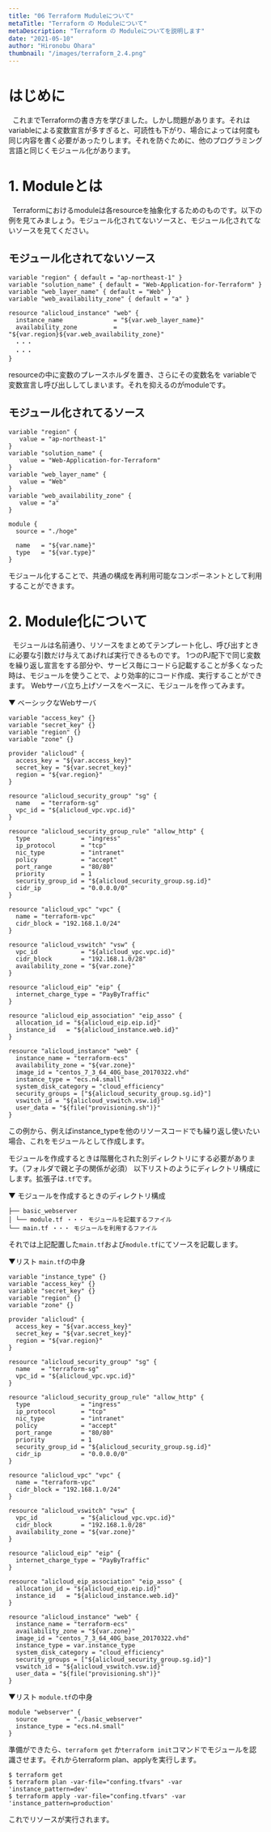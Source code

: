 ```yaml
---
title: "06 Terraform Muduleについて"
metaTitle: "Terraform の Moduleについて"
metaDescription: "Terraform の Moduleについてを説明します"
date: "2021-05-10"
author: "Hironobu Ohara"
thumbnail: "/images/terraform_2.4.png"
---
```


# はじめに

&nbsp; これまでTerraformの書き方を学びました。しかし問題があります。それはvariableによる変数宣言が多すぎると、可読性も下がり、場合によっては何度も同じ内容を書く必要があったりします。それを防ぐために、他のプログラミング言語と同じくモジュール化があります。

# 1. Moduleとは
&nbsp; Terraformにおけるmoduleは各resourceを抽象化するためのものです。以下の例を見てみましょう。モジュール化されてないソースと、モジュール化されてないソースを見てください。

## モジュール化されてないソース

```
variable "region" { default = "ap-northeast-1" }
variable "solution_name" { default = "Web-Application-for-Terraform" }
variable "web_layer_name" { default = "Web" }
variable "web_availability_zone" { default = "a" }

resource "alicloud_instance" "web" {
  instance_name              = "${var.web_layer_name}"
  availability_zone          = "${var.region}${var.web_availability_zone}"
　・・・
　・・・
}

```

resourceの中に変数のプレースホルダを置き、さらにその変数名を variableで変数宣言し呼び出ししてしまいます。それを抑えるのがmoduleです。

## モジュール化されてるソース

```
variable "region" {
   value = "ap-northeast-1"
}
variable "solution_name" {
   value = "Web-Application-for-Terraform"
}
variable "web_layer_name" {
   value = "Web"
}
variable "web_availability_zone" {
   value = "a"
}

module {
  source = "./hoge"

  name   = "${var.name}"
  type   = "${var.type}"
}
```


モジュール化することで、共通の構成を再利用可能なコンポーネントとして利用することができます。



# 2. Module化について
&nbsp; モジュールは名前通り、リソースをまとめてテンプレート化し、呼び出すときに必要な引数だけ与えてあげれば実行できるものです。
1つのPJ配下で同じ変数を繰り返し宣言をする部分や、サービス毎にコードら記載することが多くなった時は、モジュールを使うことで、より効率的にコード作成、実行することができます。
Webサーバ立ち上げソースをベースに、モジュールを作ってみます。

▼ ベーシックなWebサーバ

```
variable "access_key" {}
variable "secret_key" {}
variable "region" {}
variable "zone" {}

provider "alicloud" {
  access_key = "${var.access_key}"
  secret_key = "${var.secret_key}"
  region = "${var.region}"
}

resource "alicloud_security_group" "sg" {
  name   = "terraform-sg"
  vpc_id = "${alicloud_vpc.vpc.id}"
}

resource "alicloud_security_group_rule" "allow_http" {
  type              = "ingress"
  ip_protocol       = "tcp"
  nic_type          = "intranet"
  policy            = "accept"
  port_range        = "80/80"
  priority          = 1
  security_group_id = "${alicloud_security_group.sg.id}"
  cidr_ip           = "0.0.0.0/0"
}

resource "alicloud_vpc" "vpc" {
  name = "terraform-vpc"
  cidr_block = "192.168.1.0/24"
}

resource "alicloud_vswitch" "vsw" {
  vpc_id            = "${alicloud_vpc.vpc.id}"
  cidr_block        = "192.168.1.0/28"
  availability_zone = "${var.zone}"
}

resource "alicloud_eip" "eip" {
  internet_charge_type = "PayByTraffic"
}

resource "alicloud_eip_association" "eip_asso" {
  allocation_id = "${alicloud_eip.eip.id}"
  instance_id   = "${alicloud_instance.web.id}"
}

resource "alicloud_instance" "web" {
  instance_name = "terraform-ecs"
  availability_zone = "${var.zone}"
  image_id = "centos_7_3_64_40G_base_20170322.vhd"
  instance_type = "ecs.n4.small"
  system_disk_category = "cloud_efficiency"
  security_groups = ["${alicloud_security_group.sg.id}"]
  vswitch_id = "${alicloud_vswitch.vsw.id}"
  user_data = "${file("provisioning.sh")}"
}

```

この例から、例えばinstance_typeを他のリソースコードでも繰り返し使いたい場合、これをモジュールとして作成します。

モジュールを作成するときは階層化された別ディレクトリにする必要があります。（フォルダで親と子の関係が必須）
以下リストのようにディレクトリ構成にします。拡張子は`.tf`です。

▼ モジュールを作成するときのディレクトリ構成

```
├── basic_webserver
│ └── module.tf ・・・ モジュールを記載するファイル
└── main.tf ・・・ モジュールを利用するファイル
```

それでは上記配置した`main.tf`および`module.tf`にてソースを記載します。

▼リスト `main.tf`の中身

```
variable "instance_type" {}
variable "access_key" {}
variable "secret_key" {}
variable "region" {}
variable "zone" {}

provider "alicloud" {
  access_key = "${var.access_key}"
  secret_key = "${var.secret_key}"
  region = "${var.region}"
}

resource "alicloud_security_group" "sg" {
  name   = "terraform-sg"
  vpc_id = "${alicloud_vpc.vpc.id}"
}

resource "alicloud_security_group_rule" "allow_http" {
  type              = "ingress"
  ip_protocol       = "tcp"
  nic_type          = "intranet"
  policy            = "accept"
  port_range        = "80/80"
  priority          = 1
  security_group_id = "${alicloud_security_group.sg.id}"
  cidr_ip           = "0.0.0.0/0"
}

resource "alicloud_vpc" "vpc" {
  name = "terraform-vpc"
  cidr_block = "192.168.1.0/24"
}

resource "alicloud_vswitch" "vsw" {
  vpc_id            = "${alicloud_vpc.vpc.id}"
  cidr_block        = "192.168.1.0/28"
  availability_zone = "${var.zone}"
}

resource "alicloud_eip" "eip" {
  internet_charge_type = "PayByTraffic"
}

resource "alicloud_eip_association" "eip_asso" {
  allocation_id = "${alicloud_eip.eip.id}"
  instance_id   = "${alicloud_instance.web.id}"
}

resource "alicloud_instance" "web" {
  instance_name = "terraform-ecs"
  availability_zone = "${var.zone}"
  image_id = "centos_7_3_64_40G_base_20170322.vhd"
  instance_type = var.instance_type
  system_disk_category = "cloud_efficiency"
  security_groups = ["${alicloud_security_group.sg.id}"]
  vswitch_id = "${alicloud_vswitch.vsw.id}"
  user_data = "${file("provisioning.sh")}"
}
```

▼リスト `module.tf`の中身

```
module "webserver" {
  source        = "./basic_webserver"
  instance_type = "ecs.n4.small"
}
```

準備ができたら、`terraform get` か`terraform init`コマンドでモジュールを認識させます。それからterraform plan、applyを実行します。

```
$ terraform get
$ terraform plan -var-file="confing.tfvars" -var 'instance_pattern=dev'
$ terraform apply -var-file="confing.tfvars" -var 'instance_pattern=production'
```
これでリソースが実行されます。



